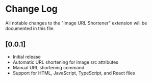 # Change Log

All notable changes to the "Image URL Shortener" extension will be documented in this file.

## [0.0.1]

- Initial release
- Automatic URL shortening for image src attributes
- Manual URL shortening command
- Support for HTML, JavaScript, TypeScript, and React files